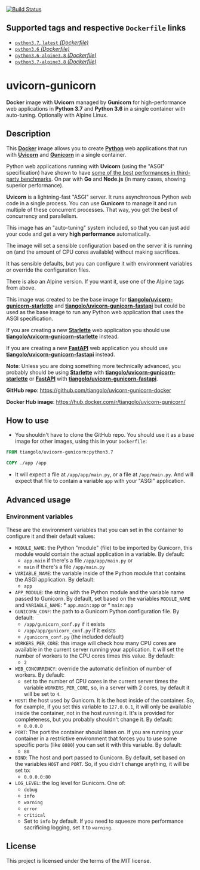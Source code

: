 [![Build Status](https://travis-ci.org/tiangolo/uvicorn-gunicorn-docker.svg?branch=master)](https://travis-ci.org/tiangolo/uvicorn-gunicorn-docker)

## Supported tags and respective `Dockerfile` links

* [`python3.7`, `latest` _(Dockerfile)_](https://github.com/tiangolo/uvicorn-gunicorn-docker/blob/master/python3.7/Dockerfile)
* [`python3.6` _(Dockerfile)_](https://github.com/tiangolo/uvicorn-gunicorn-docker/blob/master/python3.6/Dockerfile)
* [`python3.6-alpine3.8` _(Dockerfile)_](https://github.com/tiangolo/uvicorn-gunicorn-docker/blob/master/python3.6-alpine3.8/Dockerfile)
* [`python3.7-alpine3.8` _(Dockerfile)_](https://github.com/tiangolo/uvicorn-gunicorn-docker/blob/master/python3.7-alpine3.8/Dockerfile)

# uvicorn-gunicorn

**Docker** image with **Uvicorn** managed by **Gunicorn** for high-performance web applications in **Python 3.7** and **Python 3.6** in a single container with auto-tuning. Optionally with Alpine Linux.


## Description

This [**Docker**](https://www.docker.com/) image allows you to create [**Python**](https://www.python.org/) web applications that run with [**Uvicorn**](https://www.uvicorn.org/) and [**Gunicorn**](https://gunicorn.org/) in a single container.

Python web applications running with **Uvicorn** (using the "ASGI" specification) have shown to have [some of the best performances in third-party benchmarks](https://www.techempower.com/benchmarks/#section=test&runid=a979de55-980d-4721-a46f-77298b3f3923&hw=ph&test=fortune&l=zijzen-7). On par with **Go** and **Node.js** (in many cases, showing superior performance).

**Uvicorn** is a lightning-fast "ASGI" server. It runs asynchronous Python web code in a single process. You can use **Gunicorn** to manage it and run multiple of these concurrent processes. That way, you get the best of concurrency and parallelism.

This image has an "auto-tuning" system included, so that you can just add your code and get a very **high performance** automatically.

The image will set a sensible configuration based on the server it is running on (and the amount of CPU cores available) without making sacrifices.

It has sensible defaults, but you can configure it with environment variables or override the configuration files.

There is also an Alpine version. If you want it, use one of the Alpine tags from above.

This image was created to be the base image for [**tiangolo/uvicorn-gunicorn-starlette**](https://github.com/tiangolo/uvicorn-gunicorn-starlette-docker) and [**tiangolo/uvicorn-gunicorn-fastapi**](https://github.com/tiangolo/uvicorn-gunicorn-fastapi-docker) but could be used as the base image to run any Python web application that uses the ASGI specification.

If you are creating a new [**Starlette**](https://www.starlette.io/) web application you should use [**tiangolo/uvicorn-gunicorn-starlette**](https://github.com/tiangolo/uvicorn-gunicorn-starlette-docker) instead.

If you are creating a new [**FastAPI**](https://fastapi.tiangolo.com/) web application you should use [**tiangolo/uvicorn-gunicorn-fastapi**](https://github.com/tiangolo/uvicorn-gunicorn-fastapi-docker) instead.

**Note**: Unless you are doing something more technically advanced, you probably should be using [**Starlette**](https://www.starlette.io/) with [**tiangolo/uvicorn-gunicorn-starlette**](https://github.com/tiangolo/uvicorn-gunicorn-starlette-docker) or [**FastAPI**](https://fastapi.tiangolo.com/) with [**tiangolo/uvicorn-gunicorn-fastapi**](https://github.com/tiangolo/uvicorn-gunicorn-fastapi-docker).


**GitHub repo**: <https://github.com/tiangolo/uvicorn-gunicorn-docker>

**Docker Hub image**: <https://hub.docker.com/r/tiangolo/uvicorn-gunicorn/>

## How to use

* You shouldn't have to clone the GitHub repo. You should use it as a base image for other images, using this in your `Dockerfile`:

```Dockerfile
FROM tiangolo/uvicorn-gunicorn:python3.7

COPY ./app /app
```

* It will expect a file at `/app/app/main.py`, or a file at `/app/main.py`. And will expect that file to contain a variable `app` with your "ASGI" application.

## Advanced usage

### Environment variables

These are the environment variables that you can set in the container to configure it and their default values:

* `MODULE_NAME`: the Python "module" (file) to be imported by Gunicorn, this module would contain the actual application in a variable. By default:
    * `app.main` if there's a file `/app/app/main.py` or
    * `main` if there's a file `/app/main.py`
* `VARIABLE_NAME`: the variable inside of the Python module that contains the ASGI application. By default:
    * `app`
* `APP_MODULE`: the string with the Python module and the variable name passed to Gunicorn. By default, set based on the variables `MODULE_NAME` and `VARIABLE_NAME`:
        * `app.main:app` or
        * `main:app`
* `GUNICORN_CONF`: the path to a Gunicorn Python configuration file. By default:
    * `/app/gunicorn_conf.py` if it exists
    * `/app/app/gunicorn_conf.py` if it exists
    * `/gunicorn_conf.py` (the included default)
* `WORKERS_PER_CORE`: this image will check how many CPU cores are available in the current server running your application. It will set the number of workers to the CPU cores times this value. By default:
    * `2`
* `WEB_CONCURRENCY`: override the automatic definition of number of workers. By default:
    * set to the number of CPU cores in the current server times the variable `WORKERS_PER_CORE`, so, in a server with 2 cores, by default it will be set to `4`.
* `HOST`: the host used by Gunicorn. It is the host inside of the container. So, for example, if you set this variable to `127.0.0.1`, it will only be available inside the container, not in the host running it. It's is provided for completeness, but you probably shouldn't change it. By default:
    * `0.0.0.0`
* `PORT`: The port the container should listen on. If you are running your container in a restrictive environment that forces you to use some specific ports (like `8080`) you can set it with this variable. By default:
    * `80`
* `BIND`: The host and port passed to Gunicorn. By default, set based on the variables `HOST` and `PORT`. So, if you didn't change anything, it will be set to:
    * `0.0.0.0:80`
* `LOG_LEVEL`: the log level for Gunicorn. One of:
    * `debug`
    * `info`
    * `warning`
    * `error`
    * `critical`
    * Set to `info` by default. If you need to squeeze more performance sacrificing logging, set it to `warning`.

## License

This project is licensed under the terms of the MIT license.

